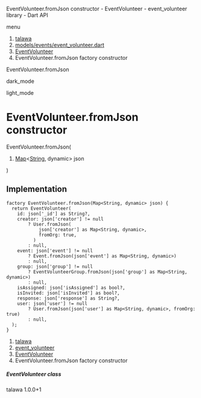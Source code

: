 




EventVolunteer.fromJson constructor - EventVolunteer - event\_volunteer library - Dart API







menu

1. [talawa](../../index.html)
2. [models/events/event\_volunteer.dart](../../file-___home_harshil_Desktop_open-source_palisadoes_talawa_lib_models_events_event_volunteer/)
3. [EventVolunteer](../../file-___home_harshil_Desktop_open-source_palisadoes_talawa_lib_models_events_event_volunteer/EventVolunteer-class.html)
4. EventVolunteer.fromJson factory constructor

EventVolunteer.fromJson


dark\_mode

light\_mode




# EventVolunteer.fromJson constructor


EventVolunteer.fromJson(

1. [Map](https://api.flutter.dev/flutter/dart-core/Map-class.html)<[String](https://api.flutter.dev/flutter/dart-core/String-class.html), dynamic> json

)

## Implementation

```
factory EventVolunteer.fromJson(Map<String, dynamic> json) {
  return EventVolunteer(
    id: json['_id'] as String?,
    creator: json['creator'] != null
        ? User.fromJson(
            json['creator'] as Map<String, dynamic>,
            fromOrg: true,
          )
        : null,
    event: json['event'] != null
        ? Event.fromJson(json['event'] as Map<String, dynamic>)
        : null,
    group: json['group'] != null
        ? EventVolunteerGroup.fromJson(json['group'] as Map<String, dynamic>)
        : null,
    isAssigned: json['isAssigned'] as bool?,
    isInvited: json['isInvited'] as bool?,
    response: json['response'] as String?,
    user: json['user'] != null
        ? User.fromJson(json['user'] as Map<String, dynamic>, fromOrg: true)
        : null,
  );
}
```

 


1. [talawa](../../index.html)
2. [event\_volunteer](../../file-___home_harshil_Desktop_open-source_palisadoes_talawa_lib_models_events_event_volunteer/)
3. [EventVolunteer](../../file-___home_harshil_Desktop_open-source_palisadoes_talawa_lib_models_events_event_volunteer/EventVolunteer-class.html)
4. EventVolunteer.fromJson factory constructor

##### EventVolunteer class





talawa
1.0.0+1






